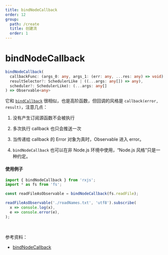 ```yaml
---
title: bindNodeCallback
order: 12
group:
  path: /create
  title: 创建流
  order: 1
---
```


# bindNodeCallback

```ts
bindNodeCallback(
  callbackFunc: (args_0: any, args_1: (err: any, ...res: any) => void) => void,
  resultSelector?: SchedulerLike | ((...args: any[]) => any),
  scheduler?: SchedulerLike): (...args: any[]
) => Observable<any>
```

它和 [`bindCallback`](/streams/create/bind-callback) 很相似，也是高阶函数，但回调的风格是 `callback(error, result)`，注意几点：

1. 没有产生订阅源函数不会被执行
2. 多次执行 callback 也只会推送一次
3. 当传递给 callback 的 Error 对象为真时，Observable 进入 error。

4. `bindNodeCallback` 也可以在非 Node.js 环境中使用，“Node.js 风格”只是一种约定。

#### 使用例子

```typescript
import { bindNodeCallback } from 'rxjs';
import * as fs from 'fs';

const readFileAsObservable = bindNodeCallback(fs.readFile);

readFileAsObservable('./roadNames.txt', 'utf8').subscribe(
  x => console.log(x),
  e => console.error(e),
);
```

<br/>

参考资料：

- [bindNodeCallback](https://rxjs.dev/api/index/function/bindNodeCallback)
